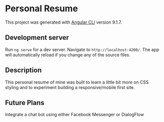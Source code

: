 # Personal Resume

This project was generated with [Angular CLI](https://github.com/angular/angular-cli) version 9.1.7.

## Development server

Run `ng serve` for a dev server. Navigate to `http://localhost:4200/`. The app will automatically reload if you change any of the source files.

## Description

This personal resume of mine was built to learn a little bit more on CSS styling and to experiment building a responsive/mobile first site.

## Future Plans

Integrate a chat bot using either Facebook Messenger or DialogFlow
